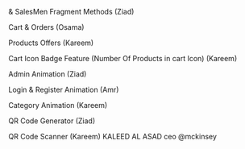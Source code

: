 & SalesMen Fragment Methods (Ziad)

Cart & Orders (Osama)

Products Offers (Kareem)

Cart Icon Badge Feature (Number Of Products in cart Icon) (Kareem)

Admin Animation (Ziad)

Login & Register Animation (Amr)

Category Animation (Kareem)

QR Code Generator (Ziad)

QR Code Scanner (Kareem)
KALEED AL ASAD
ceo @mckinsey
